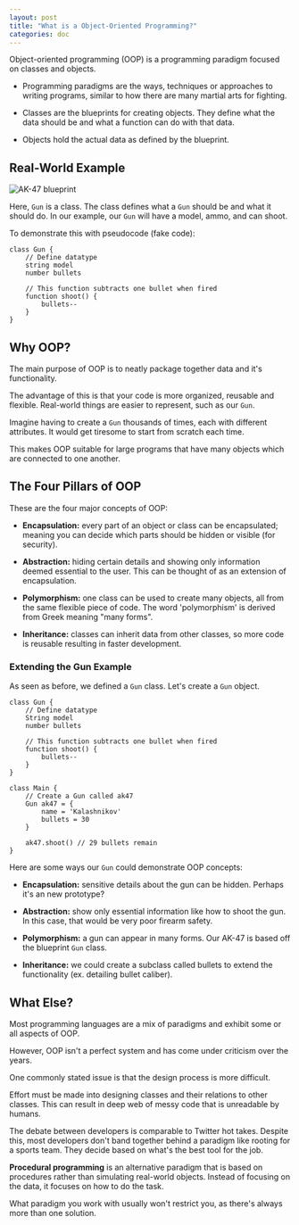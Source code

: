 ```yaml
---
layout: post
title: "What is a Object-Oriented Programming?"
categories: doc
---
```


Object-oriented programming (OOP) is a programming paradigm focused on classes and objects.

- Programming paradigms are the ways, techniques or approaches to writing programs, similar to how there are many martial arts for fighting.

- Classes are the blueprints for creating objects. They define what the data should be and what a function can do with that data.

- Objects hold the actual data as defined by the blueprint.

## Real-World Example

![AK-47 blueprint](https://drawingdatabase.com/wp-content/uploads/2016/07/ak47.gif)

Here, `Gun` is a class. The class defines what a `Gun` should be and what it should do. In our example, our `Gun` will have a model, ammo, and can shoot.

To demonstrate this with pseudocode (fake code):

```text
class Gun {
    // Define datatype
    string model
    number bullets
    
    // This function subtracts one bullet when fired
    function shoot() {
        bullets--
    }
}
```

## Why OOP?

The main purpose of OOP is to neatly package together data and it's functionality.

The advantage of this is that your code is more organized, reusable and flexible. Real-world things are easier to represent, such as our `Gun`.

Imagine having to create a `Gun` thousands of times, each with different attributes. It would get tiresome to start from scratch each time.

This makes OOP suitable for large programs that have many objects which are connected to one another.

## The Four Pillars of OOP

These are the four major concepts of OOP:

- **Encapsulation:** every part of an object or class can be encapsulated; meaning you can decide which parts should be hidden or visible (for security).

- **Abstraction:** hiding certain details and showing only information deemed essential to the user. This can be thought of as an extension of encapsulation.

- **Polymorphism:** one class can be used to create many objects, all from the same flexible piece of code. The word 'polymorphism' is derived from Greek meaning "many forms".

- **Inheritance:** classes can inherit data from other classes, so more code is reusable resulting in faster development.

### Extending the Gun Example

As seen as before, we defined a `Gun` class. Let's create a `Gun` object.

```text
class Gun {
    // Define datatype
    String model
    number bullets
    
    // This function subtracts one bullet when fired
    function shoot() {
        bullets--
    }
}

class Main {
    // Create a Gun called ak47
    Gun ak47 = {
        name = 'Kalashnikov'
        bullets = 30
    }

    ak47.shoot() // 29 bullets remain
}
```

Here are some ways our `Gun` could demonstrate OOP concepts:

- **Encapsulation:** sensitive details about the gun can be hidden. Perhaps it's an new prototype?

- **Abstraction:** show only essential information like how to shoot the gun. In this case, that would be very poor firearm safety.

- **Polymorphism:** a gun can appear in many forms. Our AK-47 is based off the blueprint `Gun` class.

- **Inheritance:** we could create a subclass called bullets to extend the functionality (ex. detailing bullet caliber).

## What Else?

Most programming languages are a mix of paradigms and exhibit some or all aspects of OOP.

However, OOP isn't a perfect system and has come under criticism over the years.

One commonly stated issue is that the design process is more difficult.

Effort must be made into designing classes and their relations to other classes. This can result in deep web of messy code that is unreadable by humans.

The debate between developers is comparable to Twitter hot takes. Despite this, most developers don't band together behind a paradigm like rooting for a sports team. They decide based on what's the best tool for the job.

**Procedural programming** is an alternative paradigm that is based on procedures rather than simulating real-world objects. Instead of focusing on the data, it focuses on how to do the task.

What paradigm you work with usually won't restrict you, as there's always more than one solution.
